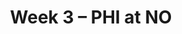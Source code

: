 ---
layout: game
title: Week 3 – PHI at NO
season: 2024
game_id: 2024_03_PHI_NO
away_team: PHI
home_team: NO
---